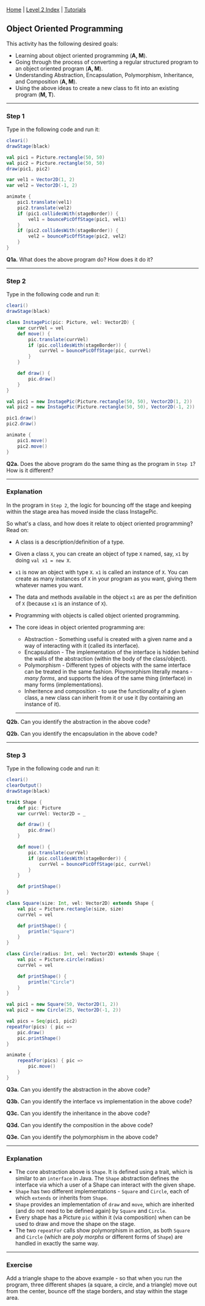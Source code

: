 <div class="nav">
  <a href="../../index.html">Home</a> | <a href="index.html">Level 2 Index</a> | <a href="../../tutorials-index.html">Tutorials</a>
</div>

## Object Oriented Programming

This activity has the following desired goals:
* Learning about object oriented programming (**A, M**).
* Going through the process of converting a regular structured program to an object oriented program (**A, M**).
* Understanding Abstraction, Encapsulation, Polymorphism, Inheritance, and Composition (**A, M**).
* Using the above ideas to create a new class to fit into an existing program  (**M, T**).

---

### Step 1

Type in the following code and run it:

```scala
cleari()
drawStage(black)

val pic1 = Picture.rectangle(50, 50)
val pic2 = Picture.rectangle(50, 50)
draw(pic1, pic2)

var vel1 = Vector2D(1, 2)
var vel2 = Vector2D(-1, 2)

animate {
    pic1.translate(vel1)
    pic2.translate(vel2)
    if (pic1.collidesWith(stageBorder)) {
        vel1 = bouncePicOffStage(pic1, vel1)
    }
    if (pic2.collidesWith(stageBorder)) {
        vel2 = bouncePicOffStage(pic2, vel2)
    }
}
```

**Q1a.** What does the above program do? How does it do it?

---

### Step 2

Type in the following code and run it:

```scala
cleari()
drawStage(black)

class InstagePic(pic: Picture, vel: Vector2D) {
    var currVel = vel
    def move() {
        pic.translate(currVel)
        if (pic.collidesWith(stageBorder)) {
            currVel = bouncePicOffStage(pic, currVel)
        }
    }

    def draw() {
        pic.draw()
    }
}

val pic1 = new InstagePic(Picture.rectangle(50, 50), Vector2D(1, 2))
val pic2 = new InstagePic(Picture.rectangle(50, 50), Vector2D(-1, 2))

pic1.draw()
pic2.draw()

animate {
    pic1.move()
    pic2.move()
}
```

**Q2a.** Does the above program do the same thing as the program in `Step 1`? How is it different?

---

### Explanation

In the program in `Step 2`, the logic for bouncing off the stage and keeping within the stage area has moved inside the class InstagePic.

So what's a class, and how does it relate to object oriented programming? Read on:

* A class is a description/definition of a type.
* Given a class `X`, you can create an object of type `X` named, say, `x1` by doing `val x1 = new X`.
* `x1` is now an object with type `X`. `x1` is called an instance of `X`. You can create as many instances of `X` in your program as you want, giving them whatever names you want.
* The data and methods available in the object `x1` are as per the definition of `X` (because `x1` is an instance of `X`).
* Programming with objects is called object oriented programming.
* The core ideas in object oriented programming are:
  * Abstraction - Something useful is created with a given name and a way of interacting with it (called its interface).
  * Encapsulation - The implementation of the interface is hidden behind the walls of the abstraction (within the body of the class/object).
  * Polymorphism - Different types of objects with the same interface can be treated in the same fashion. Ploymorphism literally means - *many forms*, and supports the idea of the same thing (interface) in many forms (implementations).
  * Inheritence and composition - to use the functionality of a given class, a new class can inherit from it or use it (by containing an instance of it).

  ---

**Q2b.** Can you identify the abstraction in the above code?

**Q2b.** Can you identify the encapsulation in the above code?

---

### Step 3

Type in the following code and run it:

```scala
cleari()
clearOutput()
drawStage(black)

trait Shape {
    def pic: Picture
    var currVel: Vector2D = _

    def draw() {
        pic.draw()
    }

    def move() {
        pic.translate(currVel)
        if (pic.collidesWith(stageBorder)) {
            currVel = bouncePicOffStage(pic, currVel)
        }
    }

    def printShape()
}

class Square(size: Int, vel: Vector2D) extends Shape {
    val pic = Picture.rectangle(size, size)
    currVel = vel

    def printShape() {
        println("Square")
    }
}

class Circle(radius: Int, vel: Vector2D) extends Shape {
    val pic = Picture.circle(radius)
    currVel = vel

    def printShape() {
        println("Circle")
    }
}

val pic1 = new Square(50, Vector2D(1, 2))
val pic2 = new Circle(25, Vector2D(-1, 2))

val pics = Seq(pic1, pic2)
repeatFor(pics) { pic =>
    pic.draw()
    pic.printShape()
}

animate {
    repeatFor(pics) { pic =>
        pic.move()
    }
}
```

**Q3a.** Can you identify the abstraction in the above code?

**Q3b.** Can you identify the interface vs implementation in the above code?

**Q3c.** Can you identify the inheritance in the above code?

**Q3d.** Can you identify the composition in the above code?

**Q3e.** Can you identify the polymorphism in the above code?

---

### Explanation

* The core abstraction above is `Shape`. It is defined using a trait, which is similar to an `interface` in Java. The `Shape` abstraction defines the interface via which a user of a Shape can interact with the given shape.
* `Shape` has two different implementations - `Square` and `Circle`, each of which `extends` or inherits from `Shape`.
* `Shape` provides an implementation of `draw` and `move`, which are inherited (and do not need to be defined again) by `Square` and `Circle`.
* Every shape has a Picture `pic` within it (via composition) when can be used to draw and move the shape on the stage.
* The two `repeatFor` calls show polymorphism in action, as both `Square` and `Circle` (which are *poly morphs* or different forms of `Shape`) are handled in exactly the same way.

--- 

### Exercise

Add a triangle shape to the above example - so that when you run the program, three different shapes (a square, a circle, and a triangle) move out from the center, bounce off the stage borders, and stay within the stage area.